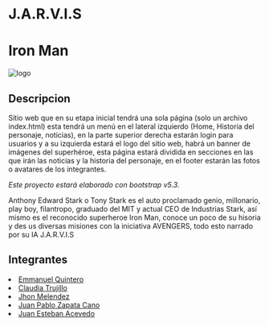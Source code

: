 # J.A.R.V.I.S

# Iron Man
![logo](https://firebasestorage.googleapis.com/v0/b/iron-man-f6b00.appspot.com/o/logo_iron_man.jpg?alt=media&token=2e4c575d-00db-43b5-8948-ebb09a29f7d5 "logo")
## Descripcion

Sitio web que en su etapa inicial tendrá una sola página (solo un archivo index.html) esta tendrá un menú en el lateral izquierdo  (Home, Historia del personaje, noticias), en la parte superior derecha estarán login para usuarios y a su izquierda estará el logo del sitio web, habrá un banner de imágenes del superhéroe, esta página estará  dividida en secciones en las que irán las noticias y la historia del personaje, en el footer estarán las fotos o avatares de los integrantes.

*Este proyecto estará elaborado con bootstrap v5.3.*

Anthony Edward Stark o Tony Stark es el auto proclamado genio, millonario, play boy, filantropo, graduado del MIT y actual CEO de Industrias Stark, así mismo es el reconocido superheroe Iron Man, conoce un poco de su hisoria y des us diversas misiones con la iniciativa AVENGERS, todo esto narrado por su IA J.A.R.V.I.S

## Integrantes

<li><a href="https://github.com/Emanuelq017">Emmanuel Quintero</a></li>
    <li><a href="https://github.com/claudiatrujillo18">Claudia Trujillo</a></li>
    <li><a href="https://github.com/JAMS1997">Jhon Melendez</a></li>
    <li><a href="https://github.com/zacno2711">Juan Pablo Zapata Cano</a></li>
    <li><a href="https://github.com/JuanesAcevedoP">Juan Esteban Acevedo</a></li>
  
